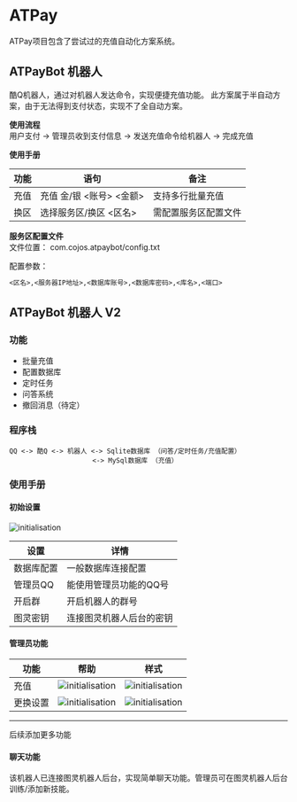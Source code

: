 # ATPay 
ATPay项目包含了尝试过的充值自动化方案系统。

## ATPayBot 机器人
酷Q机器人，通过对机器人发达命令，实现便捷充值功能。
此方案属于半自动方案，由于无法得到支付状态，实现不了全自动方案。

__使用流程__   
用户支付 -> 管理员收到支付信息 -> 发送充值命令给机器人 -> 完成充值

__使用手册__  

| 功能 | 语句 | 备注 |
| ---------- | --- | --- |
| 充值 | 充值 金/银 <账号> <金额> | 支持多行批量充值 |
| 换区 | 选择服务区/换区 <区名> | 需配置服务区配置文件 |

__服务区配置文件__  
文件位置： com.cojos.atpaybot/config.txt

配置参数：  
```txt
<区名>,<服务器IP地址>,<数据库账号>,<数据库密码>,<库名>,<端口>
```

## ATPayBot 机器人 V2

### 功能
- 批量充值
- 配置数据库
- 定时任务
- 问答系统
- 撤回消息（待定）

### 程序栈
```
QQ <-> 酷Q <-> 机器人 <-> Sqlite数据库 （问答/定时任务/充值配置） 
                     <-> MySql数据库 （充值）
```

### 使用手册
#### 初始设置
![initialisation](https://github.com/c0j0s/ATPay/blob/v2/src/1.png)  

|设置|详情|
|-----|-----|
|数据库配置|一般数据库连接配置|
|管理员QQ|能使用管理员功能的QQ号|
|开启群|开启机器人的群号|
|图灵密钥|连接图灵机器人后台的密钥|

#### 管理员功能

|功能|帮助|样式|
|-----|-----|----|
|充值|![initialisation](https://github.com/c0j0s/ATPay/blob/v2/src/2_1.png)|![initialisation](https://github.com/c0j0s/ATPay/blob/v2/src/2_2.png)|
|更换设置|![initialisation](https://github.com/c0j0s/ATPay/blob/v2/src/3_1.png)|![initialisation](https://github.com/c0j0s/ATPay/blob/v2/src/3_2.png)|

---
后续添加更多功能

#### 聊天功能
该机器人已连接图灵机器人后台，实现简单聊天功能。管理员可在图灵机器人后台训练/添加新技能。

